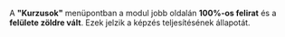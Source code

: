 A **"Kurzusok"** menüpontban a modul jobb oldalán  **100%-os felirat** és a **felülete zöldre vált**. Ezek jelzik a képzés teljesítésének állapotát.
